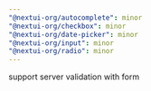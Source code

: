 ```yaml
---
"@nextui-org/autocomplete": minor
"@nextui-org/checkbox": minor
"@nextui-org/date-picker": minor
"@nextui-org/input": minor
"@nextui-org/radio": minor
---
```


support server validation with form

